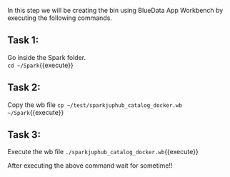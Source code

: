 In this step we will be creating the bin using BlueData App Workbench by executing the following commands.

## Task 1:
Go inside the Spark folder.
<br>`cd ~/Spark`{{execute}}

## Task 2:
Copy the wb file
`cp ~/test/sparkjuphub_catalog_docker.wb  ~/Spark`{{execute}}

## Task 3:
Execute the wb file
`./sparkjuphub_catalog_docker.wb`{{execute}}

After executing the above command wait for sometime!!
